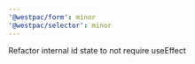 ```yaml
---
'@westpac/form': minor
'@westpac/selector': minor
---
```


Refactor internal id state to not require useEffect
